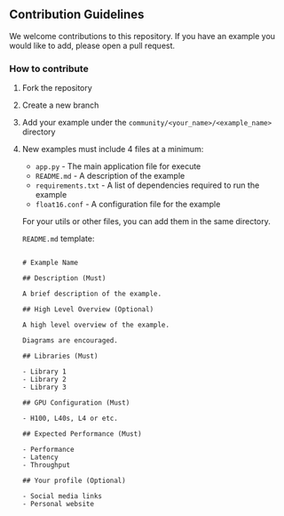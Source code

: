 ## Contribution Guidelines

We welcome contributions to this repository. If you have an example you would like to add, please open a pull request.

### How to contribute

1. Fork the repository
2. Create a new branch
3. Add your example under the `community/<your_name>/<example_name>` directory
4. New examples must include 4 files at a minimum:
    - `app.py` - The main application file for execute
    - `README.md` - A description of the example
    - `requirements.txt` - A list of dependencies required to run the example
    - `float16.conf` - A configuration file for the example

    For your utils or other files, you can add them in the same directory.

    `README.md` template:
    
    ```

    # Example Name

    ## Description (Must)

    A brief description of the example.

    ## High Level Overview (Optional)

    A high level overview of the example.

    Diagrams are encouraged.

    ## Libraries (Must)

    - Library 1
    - Library 2
    - Library 3

    ## GPU Configuration (Must)

    - H100, L40s, L4 or etc.

    ## Expected Performance (Must)

    - Performance
    - Latency
    - Throughput

    ## Your profile (Optional)

    - Social media links
    - Personal website

    ```
